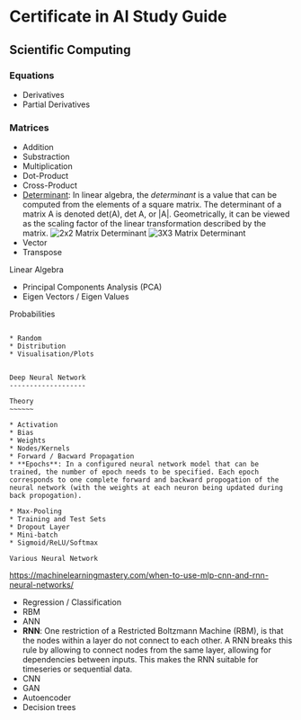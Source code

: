 Certificate in AI Study Guide
=============================

Scientific Computing
--------------------

### Equations

* Derivatives
* Partial Derivatives

### Matrices

* Addition
* Substraction
* Multiplication
* Dot-Product
* Cross-Product
* [Determinant](https://en.wikipedia.org/wiki/Determinant): In linear algebra, the *determinant* is a value that can be computed from the elements of a square matrix. The determinant of a matrix A is denoted det(A), det A, or |A|. Geometrically, it can be viewed as the scaling factor of the linear transformation described by the matrix. ![2x2 Matrix Determinant](https://wikimedia.org/api/rest_v1/media/math/render/svg/5b2e40d390e1d26039aabee44c7d1d86c8755232) ![3X3 Matrix Determinant](https://wikimedia.org/api/rest_v1/media/math/render/svg/14f2f2a449d6d152ee71261e47551aa0a31c801e)
* Vector
* Transpose

Linear Algebra

* Principal Components Analysis (PCA)
* Eigen Vectors / Eigen Values


Probabilities
~~~~~~~~~~~~~

* Random
* Distribution
* Visualisation/Plots


Deep Neural Network
-------------------

Theory
~~~~~~

* Activation
* Bias
* Weights
* Nodes/Kernels
* Forward / Bacward Propagation
* **Epochs**: In a configured neural network model that can be trained, the number of epoch needs to be specified. Each epoch corresponds to one complete forward and backward propogation of the neural network (with the weights at each neuron being updated during back propogation).

* Max-Pooling
* Training and Test Sets
* Dropout Layer
* Mini-batch
* Sigmoid/ReLU/Softmax

Various Neural Network
~~~~~~~~~~~~~~~~~~~~~~

https://machinelearningmastery.com/when-to-use-mlp-cnn-and-rnn-neural-networks/

* Regression / Classification
* RBM
* ANN
* **RNN**: One restriction of a Restricted Boltzmann Machine (RBM), is that the nodes within a layer do not connect to each other.
A RNN breaks this rule by allowing to connect nodes from the same layer, allowing for dependencies between inputs.
This makes the RNN suitable for timeseries or sequential data. 
* CNN
* GAN
* Autoencoder
* Decision trees

